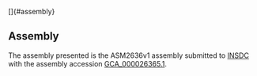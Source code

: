 []{#assembly}

Assembly
--------

The assembly presented is the ASM2636v1 assembly submitted to
[INSDC](http://www.insdc.org) with the assembly accession
[GCA\_000026365.1](http://www.ebi.ac.uk/ena/data/view/GCA_000026365.1).
